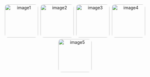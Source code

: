 <p align="center">
  <img src="https://github.com/user-attachments/assets/e33e7e7b-b4b9-465f-8b9b-2ad6233fdcec" alt="image1" width="110" style="border-radius:10px; margin:2px;">
  <img src="https://github.com/user-attachments/assets/88c7d772-a045-400b-bf7f-299d874cdad2" alt="image2" width="110" style="border-radius:10px; margin:2px;">
  <img src="https://github.com/user-attachments/assets/b123cd70-d707-4931-87b3-4deaeb68f100" alt="image3" width="110" style="border-radius:10px; margin:2px;">
  <img src="https://github.com/user-attachments/assets/62a5f3bb-7eae-433e-a0aa-5b7307874784" alt="image4" width="110" style="border-radius:10px; margin:2px;">
  <img src="https://github.com/user-attachments/assets/79270eef-0e63-47e4-b643-237a5416b75b" alt="image5" width="110" style="border-radius:10px; margin:2px;">
</p>
